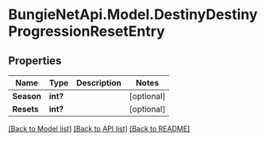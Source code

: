 # BungieNetApi.Model.DestinyDestinyProgressionResetEntry
## Properties

Name | Type | Description | Notes
------------ | ------------- | ------------- | -------------
**Season** | **int?** |  | [optional] 
**Resets** | **int?** |  | [optional] 

[[Back to Model list]](../README.md#documentation-for-models) [[Back to API list]](../README.md#documentation-for-api-endpoints) [[Back to README]](../README.md)

